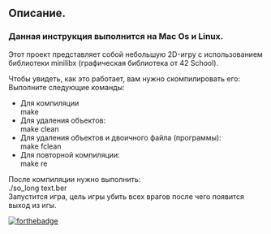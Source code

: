 ## Описание.

### Данная инструкция выполнится на Mac Os и Linux.
Этот проект представляет собой небольшую 2D-игру с использованием библиотеки minilibx (графическая библиотека от 42 School).    
   
Чтобы увидеть, как это работает, вам нужно скомпилировать его:   
Выполните следующие команды:   
* Для компиляции   
make   
* Для удаления объектов:   
make clean   
* Для удаления объектов и двоичного файла (программы):   
make fclean   
* Для повторной компиляции:   
make re   
   
После компиляции нужно выполнить:    
./so_long text.ber    
Запустится игра, цель игры убить всех врагов после чего появится выход из игы.    

[![forthebadge](https://forthebadge.com/images/badges/made-with-c.svg)](https://forthebadge.com)
